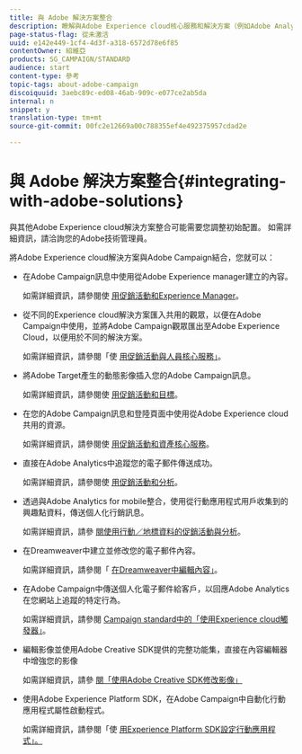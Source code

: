 ```yaml
---
title: 與 Adobe 解決方案整合
description: 瞭解與Adobe Experience cloud核心服務和解決方案（例如Adobe Analytics和Experience Manager）的整合如何透過深入見解和方便的內容管理改善您的Adobe Campaign策略。
page-status-flag: 從未激活
uuid: e142e449-1cf4-4d3f-a318-6572d78e6f85
contentOwner: 紹維亞
products: SG_CAMPAIGN/STANDARD
audience: start
content-type: 參考
topic-tags: about-adobe-campaign
discoiquuid: 3aebc89c-ed08-46ab-909c-e077ce2ab5da
internal: n
snippet: y
translation-type: tm+mt
source-git-commit: 00fc2e12669a00c788355ef4e492375957cdad2e

---
```



# 與 Adobe 解決方案整合{#integrating-with-adobe-solutions}

與其他Adobe Experience cloud解決方案整合可能需要您調整初始配置。 如需詳細資訊，請洽詢您的Adobe技術管理員。

將Adobe Experience cloud解決方案與Adobe Campaign結合，您就可以：

* 在Adobe Campaign訊息中使用從Adobe Experience manager建立的內容。

   如需詳細資訊，請參閱使 [用促銷活動和Experience Manager](../../integrating/using/integrating-with-experience-manager.md)。

* 從不同的Experience cloud解決方案匯入共用的觀眾，以便在Adobe Campaign中使用，並將Adobe Campaign觀眾匯出至Adobe Experience Cloud，以便用於不同的解決方案。

   如需詳細資訊，請參閱「使 [用促銷活動與人員核心服務」](../../integrating/using/about-campaign-audience-manager-or-people-core-service-integration.md)。

* 將Adobe Target產生的動態影像插入您的Adobe Campaign訊息。

   如需詳細資訊，請參閱使 [用促銷活動和目標](../../integrating/using/about-campaign-target-integration.md)。

* 在您的Adobe Campaign訊息和登陸頁面中使用從Adobe Experience cloud共用的資源。

   如需詳細資訊，請參閱使 [用促銷活動和資產核心服務](../../integrating/using/working-with-campaign-and-assets-core-service.md)。

* 直接在Adobe Analytics中追蹤您的電子郵件傳送成功。

   如需詳細資訊，請參閱使 [用促銷活動和分析](../../integrating/using/about-campaign-analytics-integration.md)。

* 透過與Adobe Analytics for mobile整合，使用從行動應用程式用戶收集到的興趣點資料，傳送個人化行銷訊息。

   如需詳細資訊，請參 [閱使用行動／地標資料的促銷活動與分析](../../integrating/using/about-campaign-points-of-interest-data-integration.md)。

* 在Dreamweaver中建立並修改您的電子郵件內容。

   如需詳細資訊，請參閱「 [在Dreamweaver中編輯內容」](../../designing/using/using-integrations.md#editing-content-in-dreamweaver)。

* 在Adobe Campaign中傳送個人化電子郵件給客戶，以回應Adobe Analytics在您網站上追蹤的特定行為。

   如需詳細資訊，請參閱 [Campaign standard中的「使用Experience cloud觸發器」](../../integrating/using/about-adobe-experience-cloud-triggers.md)。

* 編輯影像並使用Adobe Creative SDK提供的完整功能集，直接在內容編輯器中增強您的影像

   如需詳細資訊，請參 [閱「使用Adobe Creative SDK修改影像」](../../designing/using/images.md#modifying-images-with-the-adobe-creative-sdk)

* 使用Adobe Experience Platform SDK，在Adobe Campaign中自動化行動應用程式屬性啟動程式。

   如需詳細資訊，請參閱「使 [用Experience Platform SDK設定行動應用程式」。](https://helpx.adobe.com/campaign/kb/configuring-app-sdk.html)

